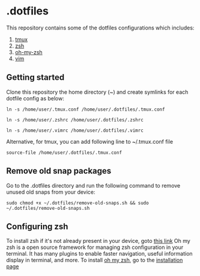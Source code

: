 # .dotfiles

This repository contains some of the dotfiles configurations which includes: 
1. [tmux](https://github.com/tmux/tmux)
2. [zsh](https://www.zsh.org/)
3. [oh-my-zsh](https://ohmyz.sh/)
4. [vim](https://vim.org)

## Getting started
Clone this repository the home directory (~) and create symlinks for each dotfile config as below:

```ln -s /home/user/.tmux.conf /home/user/.dotfiles/.tmux.conf```

```ln -s /home/user/.zshrc /home/user/.dotfiles/.zshrc```

```ln -s /home/user/.vimrc /home/user/.dotfiles/.vimrc```

Alternative, for tmux, you can add following line to ~/.tmux.conf file

```source-file /home/user/.dotfiles/.tmux.conf```

## Remove old snap packages
Go to the .dotfiles directory and run the following command to remove unused old snaps from your device:

```sudo chmod +x ~/.dotfiles/remove-old-snaps.sh && sudo ~/.dotfiles/remove-old-snaps.sh```

## Configuring zsh
To install zsh if it's not already present in your device, goto [this link](https://github.com/ohmyzsh/ohmyzsh/wiki/Installing-ZSH)
Oh my zsh is a open source framework for managing zsh configuration in your terminal. It has many plugins to enable faster navigation, useful information display in terminal, and more. To install [oh my zsh](https://github.com/ohmyzsh/ohmyzsh), go to the [installation page](https://ohmyz.sh/#install)
